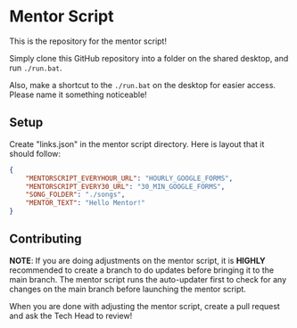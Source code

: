 # Mentor Script
This is the repository for the mentor script!

Simply clone this GitHub repository into a folder on the shared desktop, and run `./run.bat`.

Also, make a shortcut to the `./run.bat` on the desktop for easier access. Please name it something noticeable!
## Setup
Create "links.json" in the mentor script directory. Here is layout that it should follow:
```json
{
    "MENTORSCRIPT_EVERYHOUR_URL": "HOURLY_GOOGLE_FORMS",
    "MENTORSCRIPT_EVERY30_URL": "30_MIN_GOOGLE_FORMS",
    "SONG_FOLDER": "./songs",
    "MENTOR_TEXT": "Hello Mentor!"
}
```
## Contributing
**NOTE**: If you are doing adjustments on the mentor script, it is **HIGHLY** recommended to create a branch to do updates before bringing it to the main branch. The mentor script runs the auto-updater first to check for any changes on the main branch before launching the mentor script.


When you are done with adjusting the mentor script, create a pull request and ask the Tech Head to review!